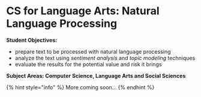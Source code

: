 # CS for Language Arts: Natural Language Processing

**Student Objectives:**

* prepare text to be processed with natural language processing
* analyze the text using _sentiment analysis_ and _topic modeling_ techniques
* evaluate the results for the potential value and risk it brings

**Subject Areas: Computer Science, Language Arts and Social Sciences**

{% hint style="info" %}
More coming soon...
{% endhint %}



